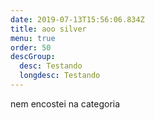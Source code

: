 ```yaml
---
date: 2019-07-13T15:56:06.834Z
title: aoo silver
menu: true
order: 50
descGroup:
  desc: Testando
  longdesc: Testando
---
```

nem encostei na categoria
